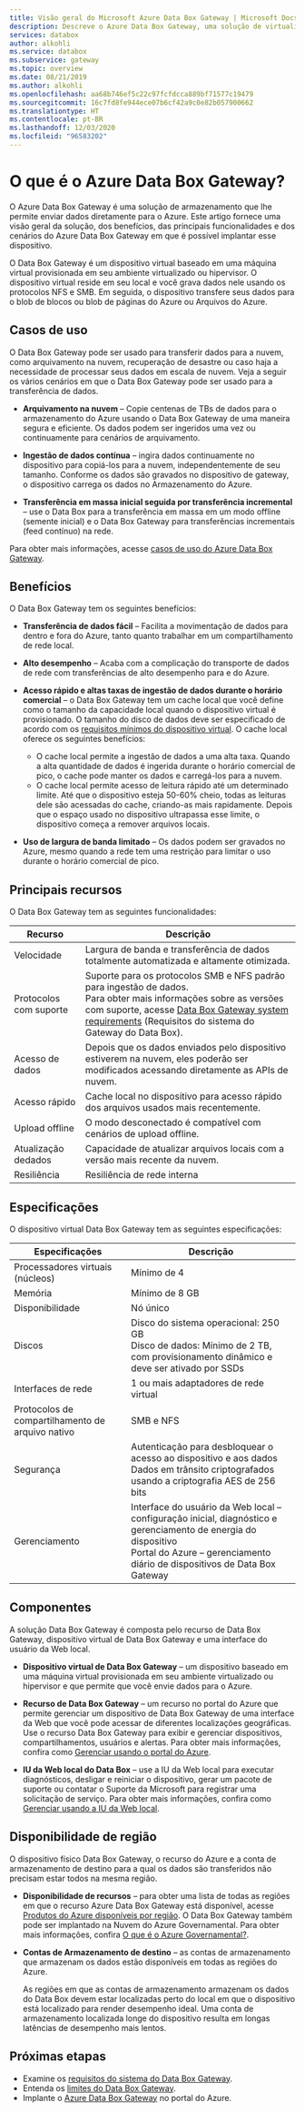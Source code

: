 ```yaml
---
title: Visão geral do Microsoft Azure Data Box Gateway | Microsoft Docs
description: Descreve o Azure Data Box Gateway, uma solução de virtualização que permite transferir dados para o Azure
services: databox
author: alkohli
ms.service: databox
ms.subservice: gateway
ms.topic: overview
ms.date: 08/21/2019
ms.author: alkohli
ms.openlocfilehash: aa68b746ef5c22c97fcfdcca889bf71577c19479
ms.sourcegitcommit: 16c7fd8fe944ece07b6cf42a9c0e82b057900662
ms.translationtype: HT
ms.contentlocale: pt-BR
ms.lasthandoff: 12/03/2020
ms.locfileid: "96583202"
---
```

# <a name="what-is-azure-data-box-gateway"></a>O que é o Azure Data Box Gateway?

O Azure Data Box Gateway é uma solução de armazenamento que lhe permite enviar dados diretamente para o Azure. Este artigo fornece uma visão geral da solução, dos benefícios, das principais funcionalidades e dos cenários do Azure Data Box Gateway em que é possível implantar esse dispositivo.

O Data Box Gateway é um dispositivo virtual baseado em uma máquina virtual provisionada em seu ambiente virtualizado ou hipervisor. O dispositivo virtual reside em seu local e você grava dados nele usando os protocolos NFS e SMB. Em seguida, o dispositivo transfere seus dados para o blob de blocos ou blob de páginas do Azure ou Arquivos do Azure.

## <a name="use-cases"></a>Casos de uso

O Data Box Gateway pode ser usado para transferir dados para a nuvem, como arquivamento na nuvem, recuperação de desastre ou caso haja a necessidade de processar seus dados em escala de nuvem. Veja a seguir os vários cenários em que o Data Box Gateway pode ser usado para a transferência de dados.

- **Arquivamento na nuvem** – Copie centenas de TBs de dados para o armazenamento do Azure usando o Data Box Gateway de uma maneira segura e eficiente. Os dados podem ser ingeridos uma vez ou continuamente para cenários de arquivamento.

- **Ingestão de dados contínua** – ingira dados continuamente no dispositivo para copiá-los para a nuvem, independentemente de seu tamanho. Conforme os dados são gravados no dispositivo de gateway, o dispositivo carrega os dados no Armazenamento do Azure.  

- **Transferência em massa inicial seguida por transferência incremental** – use o Data Box para a transferência em massa em um modo offline (semente inicial) e o Data Box Gateway para transferências incrementais (feed contínuo) na rede.

Para obter mais informações, acesse [casos de uso do Azure Data Box Gateway](data-box-gateway-use-cases.md).

## <a name="benefits"></a>Benefícios

O Data Box Gateway tem os seguintes benefícios:

- **Transferência de dados fácil** – Facilita a movimentação de dados para dentro e fora do Azure, tanto quanto trabalhar em um compartilhamento de rede local.  
- **Alto desempenho** – Acaba com a complicação do transporte de dados de rede com transferências de alto desempenho para e do Azure.
- **Acesso rápido e altas taxas de ingestão de dados durante o horário comercial** – o Data Box Gateway tem um cache local que você define como o tamanho da capacidade local quando o dispositivo virtual é provisionado. O tamanho do disco de dados deve ser especificado de acordo com os [requisitos mínimos do dispositivo virtual](data-box-gateway-system-requirements.md#specifications-for-the-virtual-device). O cache local oferece os seguintes benefícios:
    - O cache local permite a ingestão de dados a uma alta taxa. Quando a alta quantidade de dados é ingerida durante o horário comercial de pico, o cache pode manter os dados e carregá-los para a nuvem.
    - O cache local permite acesso de leitura rápido até um determinado limite. Até que o dispositivo esteja 50-60% cheio, todas as leituras dele são acessadas do cache, criando-as mais rapidamente. Depois que o espaço usado no dispositivo ultrapassa esse limite, o dispositivo começa a remover arquivos locais.
 
- **Uso de largura de banda limitado** – Os dados podem ser gravados no Azure, mesmo quando a rede tem uma restrição para limitar o uso durante o horário comercial de pico.  

## <a name="key-capabilities"></a>Principais recursos

O Data Box Gateway tem as seguintes funcionalidades:

|Recurso |Descrição  |
|---------|---------|
|Velocidade     | Largura de banda e transferência de dados totalmente automatizada e altamente otimizada.|
|Protocolos com suporte     | Suporte para os protocolos SMB e NFS padrão para ingestão de dados. <br> Para obter mais informações sobre as versões com suporte, acesse [Data Box Gateway system requirements](data-box-gateway-system-requirements.md) (Requisitos do sistema do Gateway do Data Box).|
|Acesso de dados     | Depois que os dados enviados pelo dispositivo estiverem na nuvem, eles poderão ser modificados acessando diretamente as APIs de nuvem.|
|Acesso rápido     | Cache local no dispositivo para acesso rápido dos arquivos usados mais recentemente.|
|Upload offline     | O modo desconectado é compatível com cenários de upload offline.|
|Atualização dedados     | Capacidade de atualizar arquivos locais com a versão mais recente da nuvem.|
|Resiliência     | Resiliência de rede interna        |


## <a name="specifications"></a>Especificações

O dispositivo virtual Data Box Gateway tem as seguintes especificações:

| Especificações                                          | Descrição              |
|---------------------------------------------------------|--------------------------|
| Processadores virtuais (núcleos)   | Mínimo de 4 |
| Memória  |Mínimo de 8 GB|
| Disponibilidade|Nó único|
| Discos|Disco do sistema operacional: 250 GB <br> Disco de dados: Mínimo de 2 TB, com provisionamento dinâmico e deve ser ativado por SSDs|
| Interfaces de rede |1 ou mais adaptadores de rede virtual|
| Protocolos de compartilhamento de arquivo nativo|SMB e NFS  |
| Segurança|Autenticação para desbloquear o acesso ao dispositivo e aos dados <br> Dados em trânsito criptografados usando a criptografia AES de 256 bits|
| Gerenciamento|Interface do usuário da Web local – configuração inicial, diagnóstico e gerenciamento de energia do dispositivo <br> Portal do Azure – gerenciamento diário de dispositivos de Data Box Gateway       |

## <a name="components"></a>Componentes

A solução Data Box Gateway é composta pelo recurso de Data Box Gateway, dispositivo virtual de Data Box Gateway e uma interface do usuário da Web local.

- **Dispositivo virtual de Data Box Gateway** – um dispositivo baseado em uma máquina virtual provisionada em seu ambiente virtualizado ou hipervisor e que permite que você envie dados para o Azure.
    
- **Recurso de Data Box Gateway** – um recurso no portal do Azure que permite gerenciar um dispositivo de Data Box Gateway de uma interface da Web que você pode acessar de diferentes localizações geográficas. Use o recurso Data Box Gateway para exibir e gerenciar dispositivos, compartilhamentos, usuários e alertas. Para obter mais informações, confira como [Gerenciar usando o portal do Azure](data-box-gateway-manage-shares.md).

- **IU da Web local do Data Box** – use a IU da Web local para executar diagnósticos, desligar e reiniciar o dispositivo, gerar um pacote de suporte ou contatar o Suporte da Microsoft para registrar uma solicitação de serviço. Para obter mais informações, confira como [Gerenciar usando a IU da Web local](data-box-gateway-manage-access-power-connectivity-mode.md).

## <a name="region-availability"></a>Disponibilidade de região

O dispositivo físico Data Box Gateway, o recurso do Azure e a conta de armazenamento de destino para a qual os dados são transferidos não precisam estar todos na mesma região.

- **Disponibilidade de recursos** – para obter uma lista de todas as regiões em que o recurso Azure Data Box Gateway está disponível, acesse [Produtos do Azure disponíveis por região](https://azure.microsoft.com/global-infrastructure/services/?regions=all&products=databox). O Data Box Gateway também pode ser implantado na Nuvem do Azure Governamental. Para obter mais informações, confira [O que é o Azure Governamental?](https://docs.microsoft.com/azure/azure-government/documentation-government-welcome).

- **Contas de Armazenamento de destino** – as contas de armazenamento que armazenam os dados estão disponíveis em todas as regiões do Azure.

    As regiões em que as contas de armazenamento armazenam os dados do Data Box devem estar localizadas perto do local em que o dispositivo está localizado para render desempenho ideal. Uma conta de armazenamento localizada longe do dispositivo resulta em longas latências de desempenho mais lentos.


## <a name="next-steps"></a>Próximas etapas

- Examine os [requisitos do sistema do Data Box Gateway](data-box-gateway-system-requirements.md).
- Entenda os [limites do Data Box Gateway](data-box-gateway-limits.md).
- Implante o [Azure Data Box Gateway](data-box-gateway-deploy-prep.md) no portal do Azure.


